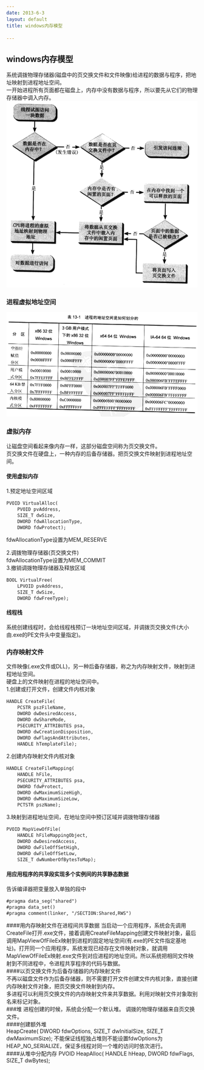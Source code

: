 ```yaml
---
date: 2013-6-3
layout: default
title: windows内存模型

---
```

## windows内存模型
系统调拨物理存储器(磁盘中的页交换文件和文件映像)给进程的数据与程序，把地址映射到进程地址空间。   
一开始进程所有页面都在磁盘上，内存中没有数据与程序，所以要先从它们的物理存储器中调入内存。  
![](https://github.com/garydai/garydai.github.com/raw/master/_posts/pic/read_memory.PNG)	
    
### 进程虚拟地址空间
![](https://github.com/garydai/garydai.github.com/raw/master/_posts/pic/virtual_memory.PNG)		
### 虚拟内存
让磁盘空间看起来像内存一样，这部分磁盘空间称为页交换文件。	   
页交换文件在硬盘上，一种内存的后备存储器。把页交换文件映射到进程地址空间。      
#### 使用虚拟内存
1.预定地址空间区域   

	PVOID VirtualAlloc(
		PVOID pvAddress,
		SIZE_T dwSize,
		DWORD fdwAllocationType,
		DWORD fdwProtect);
fdwAllocationType设置为MEM_RESERVE	

2.调拨物理存储器(页交换文件)    
fdwAllocationType设置为MEM_COMMIT	
3.撤销调拨物理存储器及释放区域   

	BOOL VirtualFree(
		LPVOID pvAddress,
		SIZE_T dwSize,
		DWORD fdwFreeType);

#### 线程栈
系统创建线程时，会给线程栈预订一块地址空间区域，并调拨页交换文件(大小由.exe的PE文件头中变量指定)。
### 内存映射文件
文件映像(.exe文件或DLL)，另一种后备存储器，称之为内存映射文件，映射到进程地址空间。  
硬盘上的文件映射在进程的地址空间中。		
1.创建或打开文件，创建文件内核对象	

	HANDLE CreateFile(
		PCSTR pszFileName,
		DWORD dwDesiredAccess,
		DWORD dwShareMode,
		PSECURITY_ATTRIBUTES psa,
		DWORD dwCreationDisposition,
		DWORD dwFlagsAndAttributes,
		HANDLE hTemplateFile);
2.创建内存映射文件内核对象   

	HANDLE CreateFileMapping(
		HANDLE hFile,
		PSECURITY_ATTRIBUTES psa,
		DWORD fdwProtect,
		DWORD dwMaximumSizeHigh,
		DWORD dwMaximumSizeLow,
		PCTSTR pszName);

3.映射到进程地址空间，在地址空间中预订区域并调拨物理存储器  

	PVOID MapViewOfFile(
		HANDLE hFileMappingObject,
		DWORD dwDesiredAccess,
		DWORD dwFileOffSetHigh,
		DWORD dwFileOffSetLow,
		SIZE_T dwNumberOfBytesToMap);

	
#### 用应用程序的共享段实现多个实例间的共享静态数据
告诉编译器把变量放入单独的段中	

	#pragma data_seg("shared")
	#pragma data_set()
	#pragma comment(linker, "/SECTION:Shared,RWS")

####用内存映射文件在进程间共享数据
当启动一个应用程序，系统会先调用CreateFile打开.exe文件，接着调用CreateFileMapping创建文件映射对象，最后调用MapViewOfFileEx映射到进程的固定地址空间(有.exe的PE文件指定基地址)。打开同一个应用程序，系统发现已经存在文件映射对象，就调用MapViewOfFileEx映射.exe文件到对应进程的地址空间。所以系统把相同文件映射到不同进程中，令进程共享程序的代码与数据。   
####以页交换文件为后备存储器的内存映射文件		
不再以磁盘文件作为后备存储器，则不需要打开文件创建文件内核对象，直接创建内存映射文件对象，把页交换文件映射到内存。    
多进程可以利用页交换文件的内存映射文件来共享数据。利用对映射文件对象取别名来标记对象。       
###堆
进程创建的时候，系统会分配一个默认堆。 
调拨的物理存储器来自页交换文件。  
####创建额外堆	
	HeapCreate(
		DWORD fdwOptions,
		SIZE_T dwInitialSize,
		SIZE_T dwMaximumSize);
不能保证线程独占堆则不能设置fdwOptions为HEAP_NO_SERIALIZE，保证多线程对同一个堆的访问时依次进行。	 
####从堆中分配内存
	PVOID HeapAlloc(
		HANDLE hHeap,
		DWORD fdwFlags,
		SIZE_T dwBytes);

